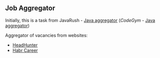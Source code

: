 Job Aggregator
--------------

Initially, this is a task from JavaRush - [Java aggregator](https://javarush.ru/quests/lectures/questcollections.level08.lecture15)
(_CodeGym_ - [Java aggregator](https://codegym.cc/quests/lectures/questcollections.level08.lecture15))

Aggregator of vacancies from websites:
   - [HeadHunter](http://hh.ru)
   - [Habr Career](https://career.habr.com)